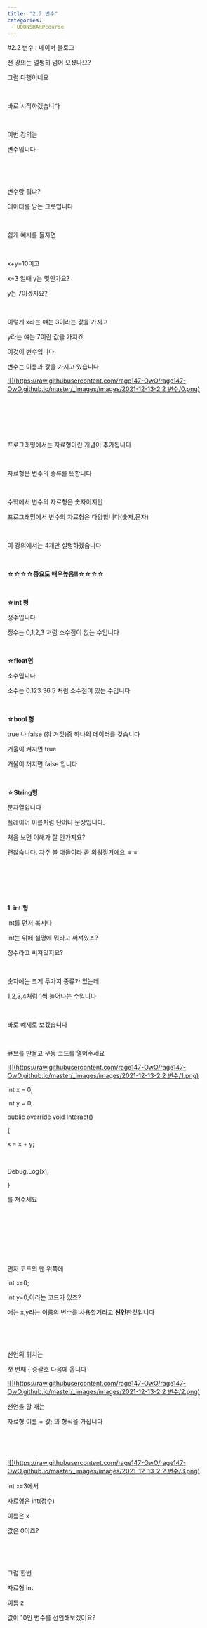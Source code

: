 ```yaml
---
title: "2.2 변수"
categories:
 - UDONSHARPcourse
---
```

#2.2 변수 : 네이버 블로그








전 강의는 멀쩡히 넘어 오셨나요?

그럼 다행이네요

​

바로 시작하겠습니다

​

이번 강의는 

변수입니다

​

​

변수랑 뭐냐?

데이터를 담는 그릇입니다

​

쉽게 예시를 들자면

​

x+y=10이고

x=3 일때 y는 몇인가요?

y는 7이겠지요?

​

이렇게 x라는 얘는 3이라는 값을 가지고

y라는 얘는 7이란 값을 가지죠

이것이 변수입니다

변수는 이름과 값을 가지고 있습니다





 



[![](https://raw.githubusercontent.com/rage147-OwO/rage147-OwO.github.io/master/_images/images/2021-12-13-2.2 변수/0.png)](#)








​

​

​

프로그래밍에서는 자료형이란 개념이 추가됩니다

​

자료형은 변수의 종류를 뜻합니다

​

수학에서 변수의 자료형은 숫자이지만

프로그래밍에서 변수의 자료형은 다양합니다(숫자,문자)

​

이 강의에서는 4개만 설명하겠습니다

**​**

**☆☆☆☆****중요도 매우높음!!****☆☆☆☆**

​

​**☆int 형**

정수입니다

정수는 0,1,2,3 처럼 소수점이 없는 수입니다

​

**☆float형**

소수입니다

소수는 0.123 36.5 처럼 소수점이 있는 수입니다

​

**☆bool 형**

true 나 false (참 거짓)중 하나의 데이터를 갖습니다

거울이 켜지면 true

거울이 꺼지면 false 입니다

​

**☆String형**

문자열입니다

플레이어 이름처럼 단어나 문장입니다.

처음 보면 이해가 잘 안가지요?

괜찮습니다. 자주 볼 얘들이라 곧 외워질거에요 ㅎㅎ

​

​

​

​**1. int 형**

int를 먼저 봅시다

int는 위에 설명에 뭐라고 써져있죠?

정수라고 써져있지요?

​

숫자에는 크게 두가지 종류가 있는데

1,2,3,4처럼 1씩 늘어나는 수입니다

​

바로 예제로 보겠습니다

​

큐브를 만들고 우동 코드를 열어주세요





 



[![](https://raw.githubusercontent.com/rage147-OwO/rage147-OwO.github.io/master/_images/images/2021-12-13-2.2 변수/1.png)](#)








int x = 0;

int y = 0;

public override void Interact()

{

x = x + y;

​

Debug.Log(x);

}

를 쳐주세요

​

​

​

​

먼저 코드의 맨 위쪽에

int x=0;

int y=0;이라는 코드가 있죠?

얘는 x,y라는 이름의 변수를 사용할거라고 **선언**한것입니다

​

​

선언의 위치는 

첫 번째 { 중괄호 다음에 옵니다





 



[![](https://raw.githubusercontent.com/rage147-OwO/rage147-OwO.github.io/master/_images/images/2021-12-13-2.2 변수/2.png)](#)








선언을 할 때는

자료형 이름 = 값; 의 형식을 가집니다

​

​





 



[![](https://raw.githubusercontent.com/rage147-OwO/rage147-OwO.github.io/master/_images/images/2021-12-13-2.2 변수/3.png)](#)








int x=3에서

자료형은 int(정수)

이름은 x

값은 0이죠?

​

​

그럼 한번

자료형 int

이름 z

값이 10인 변수를 선언해보겠어요?

​

​

​

​

​

​

​

​





 



[![](https://raw.githubusercontent.com/rage147-OwO/rage147-OwO.github.io/master/_images/images/2021-12-13-2.2 변수/4.png)](#)








int z = 10; 를 치면 되겠지요?

​

​

이제 인터렉트를 보겠습니다





 



[![](https://raw.githubusercontent.com/rage147-OwO/rage147-OwO.github.io/master/_images/images/2021-12-13-2.2 변수/5.png)](#)








x= x+y;

는 x에 x+y의 값을 넣는 코드입니다

수학에서는 x+y=x라고 쓰지요?

프로그래밍에선 x=x+y라고 씁니다

=의 위치에 주의하세요!

​





 



[![](https://raw.githubusercontent.com/rage147-OwO/rage147-OwO.github.io/master/_images/images/2021-12-13-2.2 변수/6.png)](#)








중요한점은 값은 오른쪽에서 왼쪽으로 값이 들어간다는 점입니다

​

이번엔 x에 z를 더해보겠습니다

코드를 먼저 써보시고 아래 답을 확인해보시겠어요?

​

x에 z를 더해주세요

​

​

​

​

​

​





 



[![](https://raw.githubusercontent.com/rage147-OwO/rage147-OwO.github.io/master/_images/images/2021-12-13-2.2 변수/7.png)](#)








x=x+z라는 코드를 넣으면 돼죵?

​

​

​

그럼 x의 값은 어떻게 될까요?





 



[![](https://raw.githubusercontent.com/rage147-OwO/rage147-OwO.github.io/master/_images/images/2021-12-13-2.2 변수/8.png)](#)








위에 

x=0

y=0

z=10

이죠?

​

그 후 인터렉트는

x=x+y

x+x+z니깐

x는 10이겠지요?

​

저장 하고 플레이 해보겠습니다

​





 



[![](https://raw.githubusercontent.com/rage147-OwO/rage147-OwO.github.io/master/_images/images/2021-12-13-2.2 변수/9.png)](#)








[![](https://raw.githubusercontent.com/rage147-OwO/rage147-OwO.github.io/master/_images/images/2021-12-13-2.2 변수/10.png)](#)








로그를 보면 x의 값이 10씩 늘어나는걸 볼 수 있죠?

​

이번엔 약간 추가해보겠습니다

​

​

​

​





 



[![](https://raw.githubusercontent.com/rage147-OwO/rage147-OwO.github.io/master/_images/images/2021-12-13-2.2 변수/11.png)](#)








public int Number = 0;

public override void Interact()

{

Debug.Log(Number);

}

라는 코드를 쳐주세요!

​

​

코드를 먼저 볼까요?

인터렉트를 하면 어떻게 될까요?

​

Debug.Log(Number)가 실행되면서 

Number의 값이 로그에 뜨겠죠?

​

​





 



[![](https://raw.githubusercontent.com/rage147-OwO/rage147-OwO.github.io/master/_images/images/2021-12-13-2.2 변수/12.png)](#)








중요한 부분은 선언 앞에 public이 붙는다는 것입니다.

public을 앞에 쓰면 외부에서 값을 가져올 수 있습니다

​

​

​

​

저장해주시고 유니티로 가주세요





 



[![](https://raw.githubusercontent.com/rage147-OwO/rage147-OwO.github.io/master/_images/images/2021-12-13-2.2 변수/13.png)](#)








우동 스크립트 부분을 보면 Number라는 칸이 생겼지요?

​

​

​

​

변수 선언 앞에 public 을 넣으면 외부에서 값을 넣을 수 있습니다





 



[![](https://raw.githubusercontent.com/rage147-OwO/rage147-OwO.github.io/master/_images/images/2021-12-13-2.2 변수/14.png)](#)








123을 한번 넣어보고 실행 해볼까요?

​

​





 



[![](https://raw.githubusercontent.com/rage147-OwO/rage147-OwO.github.io/master/_images/images/2021-12-13-2.2 변수/15.png)](#)








로그에 123이 뜨는것이 확인이 돼죵?

​

​

​

​

​

​

​

​

​

​

**2. float형**

float 기억 나시나요?

소수 자료형이였죠? 0.1 0.123 그런 소수들

​

소수는 언제 사용하냐





 



[![](https://raw.githubusercontent.com/rage147-OwO/rage147-OwO.github.io/master/_images/images/2021-12-13-2.2 변수/16.png)](#)








오브젝트의 위치 관련해서 가장 많이 사용합니다

예를 들어 특정 오브젝트와 플레이가 가까워지면 작동돼는 이벤트를 만든다 할때

float를 사용합니다

​

또 0.1초 0.02초 등 시간을 다룰 때 사용합니다

​





 



[![](https://raw.githubusercontent.com/rage147-OwO/rage147-OwO.github.io/master/_images/images/2021-12-13-2.2 변수/17.png)](#)








사용법은 간단합니다

int처럼 float를 치면 됩니다

실행은 하지 말고 넘어갈게용~~

​

​

​

​

​

​

​

​

​

​

​

​

**3. bool 형**

bool 형은 true냐 false냐 두개의 값 중 하나만 갖습니다

예시로는 

거울을 껏다 킬때 사용합니다

바로 예제로 가겠습니다

​





 



[![](https://raw.githubusercontent.com/rage147-OwO/rage147-OwO.github.io/master/_images/images/2021-12-13-2.2 변수/18.png)](#)








bool A = true;

public override void Interact()

{

Debug.LogError(A);

A = !A;

}

​

요 코드를 쳐주세요

bool A = true;

A는 true라는 값을 가집니다

​

인터렉트 안에

Debug.LogError(A)는

A의 값을 로그로 띄우는 코드입니다

​

중요한 다음 코드

A=!A입니다

!(느낌표)는

bool에서 값을 반대로 바꿉니다

즉 true면 false로 

false면 true로 바꿉니다

​

즉 이 코드는

작동하면 A값을 띄우고 A값을 반대로 바꾸는 코드입니다





 



[![](https://raw.githubusercontent.com/rage147-OwO/rage147-OwO.github.io/master/_images/images/2021-12-13-2.2 변수/19.png)](#)








​





 



[![](https://raw.githubusercontent.com/rage147-OwO/rage147-OwO.github.io/master/_images/images/2021-12-13-2.2 변수/20.png)](#)








실행을 하고 콘솔창을 보면 True 와 False가 보이죠?

​

이걸 이용해 거울 껏다 키기가 가능합니다

​

​





 



[![](https://raw.githubusercontent.com/rage147-OwO/rage147-OwO.github.io/master/_images/images/2021-12-13-2.2 변수/21.png)](#)








mirror를 검색해 넣어주세요

​

​

그리고 코드로 돌아가

​





 



[![](https://raw.githubusercontent.com/rage147-OwO/rage147-OwO.github.io/master/_images/images/2021-12-13-2.2 변수/22.png)](#)








public GameObject 거울; 을 선언해주시고

인터렉트 안에

거울.SetActive(A); 을 넣어주세요

SetActive(A)는 괄호 안이 true냐 false냐에 따라 키거나 끄는 코드입니다

​

저장 후 유니티로 가서





 



[![](https://raw.githubusercontent.com/rage147-OwO/rage147-OwO.github.io/master/_images/images/2021-12-13-2.2 변수/23.png)](#)








우동 비헤이버를 보면

거울이 있죠?

​

아까 꺼낸 거울을 연결해주시고 실행해주세요

​

타겟 인터렉트를 하면 거울이 꺼졌다 켜지는 것을 알 수 있습니다

​

​

​

​

​

​

**4. String형**

마지막 문자열입니다

문자열은 플레이어 이름. 오브젝트의 이름 같이 단어나 글자입니다

예제로 가겠습니다

​





 



[![](https://raw.githubusercontent.com/rage147-OwO/rage147-OwO.github.io/master/_images/images/2021-12-13-2.2 변수/24.png)](#)








string str 이라는 변수를 선언했습니다

값은 "String 예제입니다" 으로 넣어주세요

문자열을 넣을 때는 이게 명령어인지 구분하기 위해 ""큰따옴표가 필요합니다

​

인터렉트의

this.gameObject.name = str;는 

이 게임 오브젝트의 이름을 str로 바꾸는 코드입니다

​

저장을 하고 실행을 한 후 

인터렉트를 하면





 



[![](https://raw.githubusercontent.com/rage147-OwO/rage147-OwO.github.io/master/_images/images/2021-12-13-2.2 변수/25.png)](#)








​

큐브의 이름이 바뀌는 것을 알 수 있습니다

​

​

이것으로 대표적인 프로그래밍 자료형 4개를 알아보았습니다

​





 

